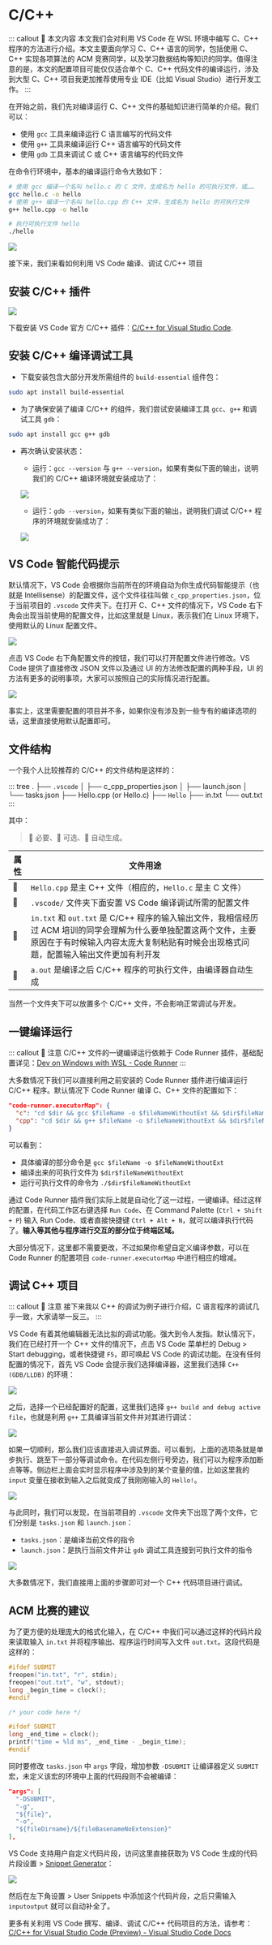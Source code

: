 # C/C++ <a href="https://github.com/spencerwooo"><Badge text="@SpencerWoo" vertical="middle"/></a>

::: callout 🥐 本文内容
本文我们会对利用 VS Code 在 WSL 环境中编写 C、C++ 程序的方法进行介绍。本文主要面向学习 C、C++ 语言的同学，包括使用 C、C++ 实现各项算法的 ACM 竞赛同学，以及学习数据结构等知识的同学。值得注意的是，本文的配置项目可能仅仅适合单个 C、C++ 代码文件的编译运行，涉及到大型 C、C++ 项目我更加推荐使用专业 IDE（比如 Visual Studio）进行开发工作。
:::

在开始之前，我们先对编译运行 C、C++ 文件的基础知识进行简单的介绍。我们可以：

- 使用 `gcc` 工具来编译运行 C 语言编写的代码文件
- 使用 `g++` 工具来编译运行 C++ 语言编写的代码文件
- 使用 `gdb` 工具来调试 C 或 C++ 语言编写的代码文件

在命令行环境中，基本的编译运行命令大致如下：

```bash
# 使用 gcc 编译一个名叫 hello.c 的 C 文件，生成名为 hello 的可执行文件，或……
gcc hello.c -o hello
# 使用 g++ 编译一个名叫 hello.cpp 的 C++ 文件，生成名为 hello 的可执行文件
g++ hello.cpp -o hello

# 执行可执行文件 hello
./hello
```

![](https://i.loli.net/2020/01/07/9moWQYJIjbcarRA.png)

接下来，我们来看如何利用 VS Code 编译、调试 C/C++ 项目

## 安装 C/C++ 插件

![](https://i.loli.net/2020/01/07/FOeWlUyLGM4gpdI.png)

下载安装 VS Code 官方 C/C++ 插件：[C/C++ for Visual Studio Code](https://marketplace.visualstudio.com/items?itemName=ms-vscode.cpptools).

## 安装 C/C++ 编译调试工具

- 下载安装包含大部分开发所需组件的 `build-essential` 组件包：

```bash
sudo apt install build-essential
```

- 为了确保安装了编译 C/C++ 的组件，我们尝试安装编译工具 `gcc`、`g++` 和调试工具 `gdb`：

```bash
sudo apt install gcc g++ gdb
```

- 再次确认安装状态：

  - 运行：`gcc --version` 与 `g++ --version`，如果有类似下面的输出，说明我们的 C/C++ 编译环境就安装成功了：

  ![](https://i.loli.net/2020/01/07/yhqkEV2X9zUCSf4.png)

  - 运行：`gdb --version`，如果有类似下面的输出，说明我们调试 C/C++ 程序的环境就安装成功了：

  ![](https://i.loli.net/2020/01/07/2XNQJmBjEhen1YM.png)

## VS Code 智能代码提示

默认情况下，VS Code 会根据你当前所在的环境自动为你生成代码智能提示（也就是 Intellisense）的配置文件，这个文件往往叫做 `c_cpp_properties.json`，位于当前项目的 `.vscode` 文件夹下。在打开 C、C++ 文件的情况下，VS Code 右下角会出现当前使用的配置文件，比如这里就是 Linux，表示我们在 Linux 环境下，使用默认的 Linux 配置文件。

![](https://i.loli.net/2020/01/07/8u4k2j7SVhAFBxQ.png)

点击 VS Code 右下角配置文件的按钮，我们可以打开配置文件进行修改。VS Code 提供了直接修改 JSON 文件以及通过 UI 的方法修改配置的两种手段，UI 的方法有更多的说明事项，大家可以按照自己的实际情况进行配置。

![](https://i.loli.net/2020/01/07/OFwgufiT5ZE91KN.png)

事实上，这里需要配置的项目并不多，如果你没有涉及到一些专有的编译选项的话，这里直接使用默认配置即可。

## 文件结构

一个我个人比较推荐的 C/C++ 的文件结构是这样的：

::: tree
.
├── `.vscode`
│ ├── c_cpp_properties.json
│ ├── launch.json
│ └── tasks.json
├── Hello.cpp (or Hello.c)
├── `Hello`
├── in.txt
└── out.txt
:::

其中：

> 🔴 必要、🔵 可选、🔷 自动生成。

| 属性 | 文件用途                                                                                                                                                                                                   |
| ---- | ---------------------------------------------------------------------------------------------------------------------------------------------------------------------------------------------------------- |
| 🔴   | `Hello.cpp` 是主 C++ 文件（相应的，`Hello.c` 是主 C 文件）                                                                                                                                                 |
| 🔷   | `.vscode/` 文件夹下面安置 VS Code 编译调试所需的配置文件                                                                                                                                                   |
| 🔵   | `in.txt` 和 `out.txt` 是 C/C++ 程序的输入输出文件，我相信经历过 ACM 培训的同学会理解为什么要单独配置这两个文件，主要原因在于有时候输入内容太庞大复制粘贴有时候会出现格式问题，配置输入输出文件更加有利开发 |
| 🔷   | `a.out` 是编译之后 C/C++ 程序的可执行文件，由编译器自动生成                                                                                                                                                |

当然一个文件夹下可以放置多个 C/C++ 文件，不会影响正常调试与开发。

## 一键编译运行

::: callout 🍔 注意
C/C++ 文件的一键编译运行依赖于 Code Runner 插件，基础配置详见：[Dev on Windows with WSL - Code Runner](/dev/3-VSCode/3-2-Code-Runner.md)
:::

大多数情况下我们可以直接利用之前安装的 Code Runner 插件进行编译运行 C/C++ 程序。默认情况下 Code Runner 编译 C、C++ 文件的配置如下：

```json
"code-runner.executorMap": {
  "c": "cd $dir && gcc $fileName -o $fileNameWithoutExt && $dir$fileNameWithoutExt",
  "cpp": "cd $dir && g++ $fileName -o $fileNameWithoutExt && $dir$fileNameWithoutExt",
}
```

可以看到：

- 具体编译的部分命令是 `gcc $fileName -o $fileNameWithoutExt`
- 编译出来的可执行文件为 `$dir$fileNameWithoutExt`
- 运行可执行文件的命令为 `./$dir$fileNameWithoutExt`

通过 Code Runner 插件我们实际上就是自动化了这一过程，一键编译。经过这样的配置，在代码工作区右键选择 `Run Code`、在 Command Palette (`Ctrl + Shift + P`) 输入 Run Code、或者直接快捷键 `Ctrl + Alt + N`，就可以编译执行代码了。**输入等其他与程序进行交互的部分位于终端区域。**

大部分情况下，这里都不需要更改，不过如果你希望自定义编译参数，可以在 Code Runner 的配置项目 `code-runner.executorMap` 中进行相应的增减。

## 调试 C++ 项目

::: callout 🧇 注意
接下来我以 C++ 的调试为例子进行介绍，C 语言程序的调试几乎一致，大家请举一反三。
:::

VS Code 有着其他编辑器无法比拟的调试功能。强大到令人发指。默认情况下，我们在已经打开一个 C++ 文件的情况下，点击 VS Code 菜单栏的 Debug > Start debugging，或者快捷键 `F5`，即可唤起 VS Code 的调试功能。在没有任何配置的情况下，首先 VS Code 会提示我们选择编译器，这里我们选择 `C++ (GDB/LLDB)` 的环境：

![](https://i.loli.net/2020/01/07/pNlehZwT1utPifr.png)

之后，选择一个已经配置好的配置，这里我们选择 `g++ build and debug active file`，也就是利用 `g++` 工具编译当前文件并对其进行调试：

![](https://i.loli.net/2020/01/07/VxO9TA78GhEY1nZ.png)

如果一切顺利，那么我们应该直接进入调试界面。可以看到，上面的选项条就是单步执行、跳至下一部分等调试命令。在代码左侧行号旁边，我们可以为程序添加断点等等。侧边栏上面会实时显示程序中涉及到的某个变量的值，比如这里我的 `input` 变量在接收到输入之后就变成了我刚刚输入的 `Hello!`。

![](https://i.loli.net/2020/01/07/1rSKM9aBLjxdDOk.png)

与此同时，我们可以发现，在当前项目的 `.vscode` 文件夹下出现了两个文件，它们分别是 `tasks.json` 和 `launch.json`：

- `tasks.json`：是编译当前文件的指令
- `launch.json`：是执行当前文件并让 `gdb` 调试工具连接到可执行文件的指令

![](https://i.loli.net/2020/01/07/7AKnjcQ3IqZHMvs.png)

大多数情况下，我们直接用上面的步骤即可对一个 C++ 代码项目进行调试。

## ACM 比赛的建议

为了更方便的处理庞大的格式化输入，在 C/C++ 中我们可以通过这样的代码片段来读取输入 `in.txt` 并将程序输出、程序运行时间写入文件 `out.txt`。这段代码是这样的：

```c
#ifdef SUBMIT
freopen("in.txt", "r", stdin);
freopen("out.txt", "w", stdout);
long _begin_time = clock();
#endif

/* your code here */

#ifdef SUBMIT
long _end_time = clock();
printf("time = %ld ms", _end_time - _begin_time);
#endif
```

同时要修改 `tasks.json` 中 `args` 字段，增加参数 `-DSUBMIT` 让编译器定义 `SUBMIT` 宏，未定义该宏的环境中上面的代码段则不会被编译：

```json
"args": [
  "-DSUBMIT",
  "-g",
  "${file}",
  "-o",
  "${fileDirname}/${fileBasenameNoExtension}"
],
```

VS Code 支持用户自定义代码片段，访问这里直接获取为 VS Code 生成的代码片段设置 > [Snippet Generator](https://url.cn/5wqOpNm)：

![](https://i.loli.net/2020/01/07/1rxFcwLmVA8WH7h.png)

然后在左下角设置 > User Snippets 中添加这个代码片段，之后只需输入 `inputoutput` 就可以自动补全了。

更多有关利用 VS Code 撰写、编译、调试 C/C++ 代码项目的方法，请参考：[C/C++ for Visual Studio Code (Preview) - Visual Studio Code Docs](https://code.visualstudio.com/docs/languages/cpp)
